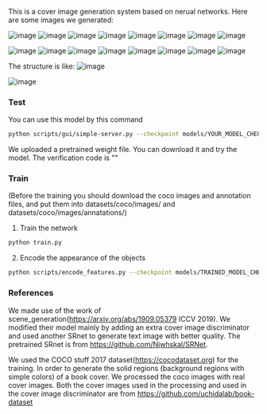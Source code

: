 This is a cover image generation system based on nerual networks. Here are some images we generated:
 
![image](https://github.com/Touyuki/Cover_generation/blob/main/images/good%20layout01.png)
![image](https://github.com/Touyuki/Cover_generation/blob/main/images/good%20layout02.png)
![image](https://github.com/Touyuki/Cover_generation/blob/main/images/good%20layout03.png)
![image](https://github.com/Touyuki/Cover_generation/blob/main/images/good%20layout04.png)
![image](https://github.com/Touyuki/Cover_generation/blob/main/images/good%20layout05.png)
![image](https://github.com/Touyuki/Cover_generation/blob/main/images/good%20layout06.png)
![image](https://github.com/Touyuki/Cover_generation/blob/main/images/good%20layout07.png)
![image](https://github.com/Touyuki/Cover_generation/blob/main/images/good%20layout08.png)

![image](https://github.com/Touyuki/Cover_generation/blob/main/images/1.png)
![image](https://github.com/Touyuki/Cover_generation/blob/main/images/2.png)
![image](https://github.com/Touyuki/Cover_generation/blob/main/images/3.png)
![image](https://github.com/Touyuki/Cover_generation/blob/main/images/4.png)
![image](https://github.com/Touyuki/Cover_generation/blob/main/images/5.png)
![image](https://github.com/Touyuki/Cover_generation/blob/main/images/6.png)
![image](https://github.com/Touyuki/Cover_generation/blob/main/images/7.png)
![image](https://github.com/Touyuki/Cover_generation/blob/main/images/8.png)
  

The structure is like:
![image](https://github.com/Touyuki/Cover_generation/blob/main/images/Structure.png)

![image](https://github.com/Touyuki/Cover_generation/blob/main/images/SRnet.png)


### Test

You can use this model by this command
```bash
python scripts/gui/simple-server.py --checkpoint models/YOUR_MODEL_CHECKPOINT 
```
We uploaded a pretrained weight file. You can download it and try the model. The verification code is ""

### Train

(Before the training you should download the coco images and annotation files, and put them into datasets/coco/images/ and  datasets/coco/images/annatations/)

1. Train the network
```bash
python train.py
```

2. Encode the appearance of the objects
```bash
python scripts/encode_features.py --checkpoint models/TRAINED_MODEL_CHECKPOINT
```

### References

We made use of the work of scene_generation(https://arxiv.org/abs/1909.05379 ICCV 2019). We modified their model mainly by adding an extra cover image discriminator and used another SRnet to generate text image with better quality. The pretrained SRnet is from https://github.com/Niwhskal/SRNet.

We used the COCO stuff 2017 dataset(https://cocodataset.org) for the training. In order to generate the solid regions (background regions with simple colors) of a book cover. We processed the coco images with real cover images. Both the cover images used in the processing and used in the cover image discriminator are from https://github.com/uchidalab/book-dataset
